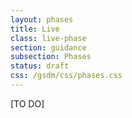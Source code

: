 ```yaml
---
layout: phases
title: Live
class: live-phase
section: guidance
subsection: Phases
status: draft
css: /gsdm/css/phases.css
---
```


[TO DO]
